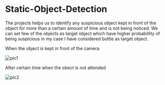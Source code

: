 # Static-Object-Detection

The projects helps us to identify any suspicious object kept in front of the object for more than a certain amount of time and is not being noticed. We can set few of the objects as target object which have higher probabillity of being suspicious in my case I have considered bottle as target object.


When the object is kept in front of the camera

![pic1](https://user-images.githubusercontent.com/18398875/48599764-2713bc00-e98f-11e8-8e59-4eee448033b3.png)

After certain time when the obect is not attended 

![pic2](https://user-images.githubusercontent.com/18398875/48599779-40b50380-e98f-11e8-8ce5-4f493988a688.png)

